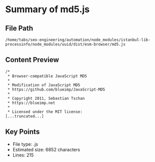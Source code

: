 # Summary of md5.js
  
## File Path
`/home/tabs/seo-engineering/automation/node_modules/istanbul-lib-processinfo/node_modules/uuid/dist/esm-browser/md5.js`

## Content Preview
```
/*
 * Browser-compatible JavaScript MD5
 *
 * Modification of JavaScript MD5
 * https://github.com/blueimp/JavaScript-MD5
 *
 * Copyright 2011, Sebastian Tschan
 * https://blueimp.net
 *
 * Licensed under the MIT license:
[...truncated...]
```

## Key Points
- File type: .js
- Estimated size: 6852 characters
- Lines: 215
